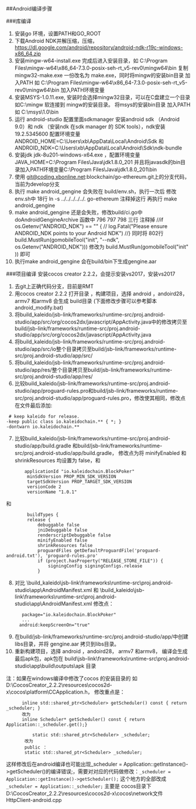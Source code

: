 ﻿##Android编译步骤 

###库编译
1. 安装go 环境，设置PATH和GO_ROOT
2. 下载Android NDK并解压缩，压缩，https://dl.google.com/android/repository/android-ndk-r19c-windows-x86_64.zip
3. 安装mingw-w64-install.exe 完成后进入安装目录，如 C:\Program Files\mingw-w64\x86_64-7.3.0-posix-seh-rt_v5-rev0\mingw64\bin
   复制mingw32-make.exe 一份改名为 make.exe，同时将mingw的安装bin目录 加入PATH 如 
   C:\Program Files\mingw-w64\x86_64-7.3.0-posix-seh-rt_v5-rev0\mingw64\bin 加入PATH环境变量
4. 安装MSYS-1.0.11.exe,   安装时会选择mingw32目录，可以在C盘建立一个目录如C:\mingw 软连接到 mingw的安装目录。
   将msys的安装bin目录 加入PATH 如 C:\msys\1.0\bin
5. 运行 android-studio 配置里面sdkmanager 安装android sdk （Android 9.0）和 ndk （安装ndk 在sdk manager 的 SDK tools），ndk安装19.2.5345600	
   配置环境变量ANDROID_HOME=C:\Users\xb\AppData\Local\Android\Sdk 和 ANDROID_NDK=C:\Users\xb\AppData\Local\Android\Sdk\ndk-bundle
6. 安装jdk jdk-8u201-windows-x64.exe ，配置环境变量 JAVA_HOME=C:\Program Files\Java\jdk1.8.0_201 
   并且将javasdk的bin目录加入PATH环境变量C:\Program Files\Java\jdk1.8.0_201\bin
7. 使用 git@coding.xbonline.net:blockchain/go-ethereum.git上的分支代码，当前为develop分支
8. 执行 make android_gengine 会失败在 build/env.sh，执行一次后 
   修改 env.sh中 18行 ln -s ../../../../../. go-ethereum  注释掉这行 再执行 make android_gengine
9. make android_gengine 还是会失败，修改build/ci.go中doAndroidGengineArchive 函数中
    796 797 798 三行 注释掉
    //if os.Getenv("ANDROID_NDK") == "" {
	  //	log.Fatal("Please ensure ANDROID_NDK points to your Android NDK")
	  //} 
	  同时将
	  802行 build.MustRun(gomobileTool("init", "--ndk", os.Getenv("ANDROID_NDK")))
	  修改为
	  build.MustRun(gomobileTool("init" )) 即可
10. 执行make android_gengine 会在build/bin下生成gengine.aar  


###项目编译
安装cocos creator 2.2.2，会提示安装vs2017，安装vs2017

1.  去git上正确代码分支，目前是RMT
2. 用cocos creator 2.2.2 打开目录 ，构建项目，选择 android ，andoird28， armv7 和armv8 会生成 build目录
(下面修改步骤可以参考脚本android_modify.bat)
3. 将build_kaleido/jsb-link/frameworks/runtime-src/proj.android-studio/app/src/org/cocos2dx/javascript/AppActivity.java中的修改拷贝至build/jsb-link/frameworks/runtime-src/proj.android-studio/app/src/org/cocos2dx/javascript/AppActivity.java
4. 将build_kaleido/jsb-link/frameworks/runtime-src/proj.android-studio/app/src/io整个目录拷贝至build/jsb-link/frameworks/runtime-src/proj.android-studio/app/src/
5. 将build_kaleido/jsb-link/frameworks/runtime-src/proj.android-studio/app/res/整个目录拷贝至build/jsb-link/frameworks/runtime-src/proj.android-studio/app/res/
6. 比较build_kaleido/jsb-link/frameworks/runtime-src/proj.android-studio/app/proguard-rules.pro和build/jsb-link/frameworks/runtime-src/proj.android-studio/app/proguard-rules.pro，修改使其相同，修改点在文件最后添加:
```
 # keep kaleido for release.
-keep public class io.kaleidochain.** { *; }
-dontwarn io.kaleidochain.**
``` 
7. 比较build_kaleido/jsb-link/frameworks/runtime-src/proj.android-studio/app/build.gradle
 和build/jsb-link/frameworks/runtime-src/proj.android-studio/app/build.gradle，
 修改点为将 minifyEnabled 和 shrinkResources 均设置为 false，和
``` 
       applicationId "io.kaleidochain.BlockPoker"
        minSdkVersion PROP_MIN_SDK_VERSION
        targetSdkVersion PROP_TARGET_SDK_VERSION
        versionCode 2
        versionName "1.0.1"
``` 
 和
``` 
        buildTypes {
        release {
            debuggable false
            jniDebuggable false
            renderscriptDebuggable false
            minifyEnabled false
            shrinkResources false
            proguardFiles getDefaultProguardFile('proguard-android.txt'), 'proguard-rules.pro'
            if (project.hasProperty("RELEASE_STORE_FILE")) {
                signingConfig signingConfigs.release
            }
``` 

8. 对比 \build_kaleido\jsb-link\frameworks\runtime-src\proj.android-studio\app\AndroidManifest.xml 和
    \build_kaleido\jsb-link\frameworks\runtime-src\proj.android-studio\app\AndroidManifest.xml
    修改点：
``` 
      package="io.kaleidochain.BlockPoker"
      ...
     android:keepScreenOn="true"
```    
9. 在build/jsb-link/frameworks/runtime-src/proj.android-studio/app/中创建libs目录，并将 gengine.aar 拷贝到libs目录。
10. 重新构建项目，选择 android ，andoird28， armv7 和armv8， 编译会生成最后apk包，apk包在
      build\jsb-link\frameworks\runtime-src\proj.android-studio\app\build\outputs\apk 目录

  注：如果在windows编译中修改了cocos 的安装目录的 如 D:\CocosCreator_2.2.2\resources\cocos2d-x\cocos\platform\CCApplication.h， 修改重点是：
```
      inline std::shared_ptr<Scheduler> getScheduler() const { return _scheduler; }
      改为
      inline Scheduler* getScheduler() const { return Application::_scheduler.get();}

          static std::shared_ptr<Scheduler> _scheduler;
       改为
       public ：
       static std::shared_ptr<Scheduler> _scheduler;
``` 
这样修改后在android编译也可能出现_scheduler = Application::getInstance()->getScheduler()的编译错误;，需要对对应的代码做修改：```_scheduler =  Application::getInstance()->getScheduler();``` 这个地方的全部改成
    ```_scheduler = Application::_scheduler;```
主要是 cocos目录下    D:\CocosCreator_2.2.2\resources\cocos2d-x\cocos\network文件 HttpClient-android.cpp

